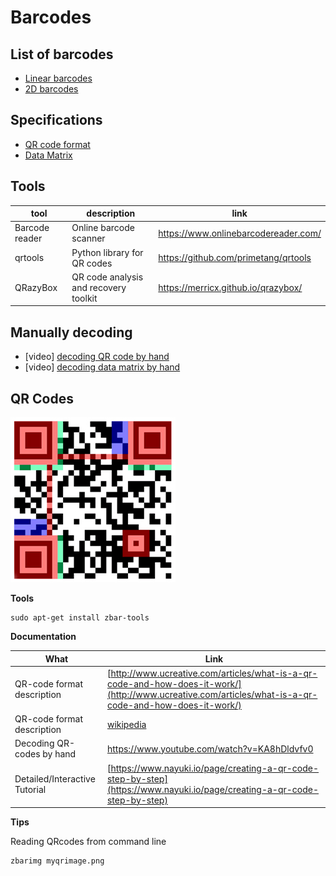 # Barcodes

## List of barcodes

- [Linear barcodes](https://en.wikipedia.org/wiki/Barcode#Linear_barcodes)
- [2D barcodes](https://en.wikipedia.org/wiki/Barcode#Matrix_(2D)_barcodes)



## Specifications

- [QR code format](https://en.wikipedia.org/wiki/QR_cod://en.wikipedia.org/wiki/QR_code)
- [Data Matrix](https://en.wikipedia.org/wiki/Data_Matrix)


## Tools

| tool           | description                            | link                                   |
| -------------- | -------------------------------------- | -------------------------------------- |
| Barcode reader | Online barcode scanner                 | https://www.onlinebarcodereader.com/   |
| qrtools        | Python library for QR codes            | https://github.com/primetang/qrtools   |
| QRazyBox       | QR code analysis and recovery toolkit  | https://merricx.github.io/qrazybox/    |


## Manually decoding

- [video] [decoding QR code by hand](https://www.youtube.com/watch?v=KA8hDldvfv0)
- [video] [decoding data matrix by hand](https://www.youtube.com/watch?v=w0xVd2xXySo)

## QR Codes

![](/images/qr-code-explained.jpg)

**Tools**

```
sudo apt-get install zbar-tools
```

**Documentation**

|What|Link|
|----|----|
|QR-code format description | [http://www.ucreative.com/articles/what-is-a-qr-code-and-how-does-it-work/](http://www.ucreative.com/articles/what-is-a-qr-code-and-how-does-it-work/) |
|QR-code format description | [wikipedia](https://en.wikipedia.org/wiki/QR_code) |
|Decoding QR-codes by hand | https://www.youtube.com/watch?v=KA8hDldvfv0 |
|Detailed/Interactive Tutorial | [https://www.nayuki.io/page/creating-a-qr-code-step-by-step](https://www.nayuki.io/page/creating-a-qr-code-step-by-step) |

**Tips**

Reading QRcodes from command line

```
zbarimg myqrimage.png
```
